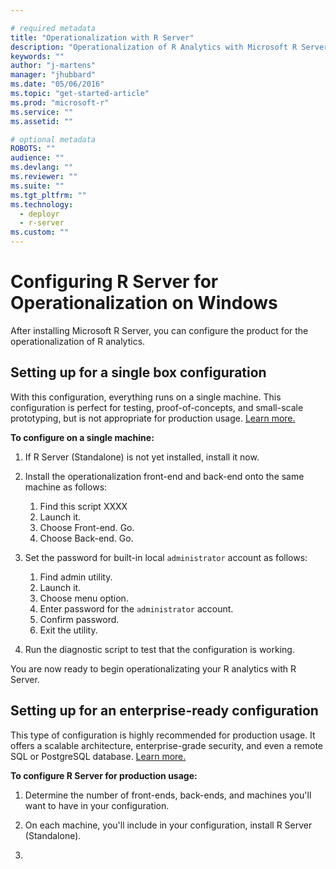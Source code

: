 ```yaml
---

# required metadata
title: "Operationalization with R Server"
description: "Operationalization of R Analytics with Microsoft R Server"
keywords: ""
author: "j-martens"
manager: "jhubbard"
ms.date: "05/06/2016"
ms.topic: "get-started-article"
ms.prod: "microsoft-r"
ms.service: ""
ms.assetid: ""

# optional metadata
ROBOTS: ""
audience: ""
ms.devlang: ""
ms.reviewer: ""
ms.suite: ""
ms.tgt_pltfrm: ""
ms.technology: 
  - deployr
  - r-server
ms.custom: ""
---
```


# Configuring R Server for Operationalization on Windows

After installing Microsoft R Server, you can configure the product for the operationalization of R analytics. 

## Setting up for a single box configuration

With this configuration, everything runs on a single machine. This configuration is perfect for testing, proof-of-concepts, and small-scale prototyping, but is not appropriate for production usage. [Learn more.](configurations.md)

**To configure on a single machine:**

1. If R Server (Standalone) is not yet installed, install it now.

1. Install the operationalization front-end and back-end onto the same machine as follows:
    1. Find this script XXXX
    1. Launch it.
    1. Choose Front-end. Go.
    1. Choose Back-end. Go.

1. Set the password for built-in local `administrator` account as follows:
    1. Find admin utility.
    1. Launch it.
    1. Choose menu option.
    1. Enter password for the  `administrator` account.
    1. Confirm password. 
    1. Exit the utility.

1. Run the diagnostic script to test that the configuration is working.

You are now ready to begin operationalizating your R analytics with R Server.

## Setting up for an enterprise-ready configuration

This type of configuration is highly recommended for production usage. It offers a scalable architecture, enterprise-grade security, and even a remote SQL or PostgreSQL database. [Learn more.](configurations.md)

**To configure R Server for production usage:**

1. Determine the number of front-ends, back-ends, and machines you'll want to have in your configuration.

1. On each machine, you'll include in your configuration, install R Server (Standalone).

1. 